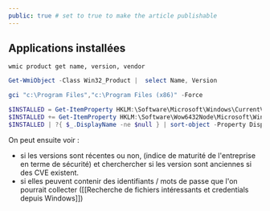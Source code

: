 ```yaml
---
public: true # set to true to make the article publishable
---
```


## Applications installées

```shell
wmic product get name, version, vendor
```

```powershell
Get-WmiObject -Class Win32_Product |  select Name, Version

gci "c:\Program Files","c:\Program Files (x86)" -Force

$INSTALLED = Get-ItemProperty HKLM:\Software\Microsoft\Windows\CurrentVersion\Uninstall\* |  Select-Object DisplayName, DisplayVersion, InstallLocation
$INSTALLED += Get-ItemProperty HKLM:\Software\Wow6432Node\Microsoft\Windows\CurrentVersion\Uninstall\* | Select-Object DisplayName, DisplayVersion, InstallLocation
$INSTALLED | ?{ $_.DisplayName -ne $null } | sort-object -Property DisplayName -Unique | Format-Table -AutoSize
```

On peut ensuite voir :

- si les versions sont récentes ou non, (indice de maturité de l'entreprise en terme de sécurité) et cherchercher si les version sont anciennes si des CVE existent.
- si elles peuvent contenir des identifiants / mots de passe que l'on pourrait collecter ([[Recherche de fichiers intéressants et credentials depuis Windows]])
